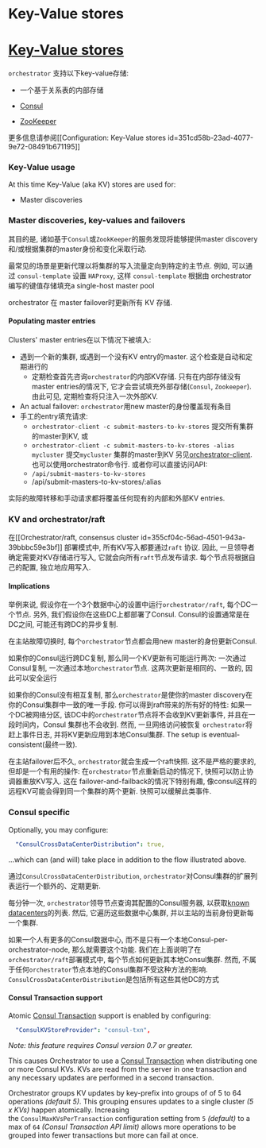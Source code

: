 # Key-Value stores
# [Key-Value stores](https://github.com/openark/orchestrator/blob/master/docs/kv.md)
`orchestrator` 支持以下key-value存储:

* 一个基于关系表的内部存储

* [Consul](https://github.com/hashicorp/consul)
* [ZooKeeper](https://zookeeper.apache.org/)

更多信息请参阅[[Configuration: Key-Value stores id=351cd58b-23ad-4077-9e72-08491b671195]] 

### Key-Value usage
At this time Key-Value (aka KV) stores are used for:

* Master discoveries

### Master discoveries, key-values and failovers
其目的是, 诸如基于`Consul`或`ZookKeeper`的服务发现将能够提供master discovery和/或根据集群的master身份和变化采取行动.

最常见的场景是更新代理以将集群的写入流量定向到特定的主节点. 例如, 可以通过 `consul-template` 设置 `HAProxy`, 这样 `consul-template` 根据由 orchestrator 编写的键值存储填充a single-host master pool

orchestrator 在 master failover时更新所有 KV 存储.

#### Populating master entries
Clusters' master entries在以下情况下被填入:

* 遇到一个新的集群, 或遇到一个没有KV entry的master. 这个检查是自动和定期进行的
   * 定期检查首先咨询`orchestrator`的内部KV存储. 只有在内部存储没有master entries的情况下, 它才会尝试填充外部存储(`Consul`, `Zookeeper`). 由此可见, 定期检查将只注入一次外部KV.
* An actual failover: `orchestrator`用new master的身份覆盖现有条目
* 手工的entry填充请求:
   * `orchestrator-client -c submit-masters-to-kv-stores` 提交所有集群的master到KV, 或
   * `orchestrator-client -c submit-masters-to-kv-stores -alias mycluster` 提交`mycluster` 集群的master到KV
另见[orchestrator-client](Use/orchestrator-client.md). 也可以使用orchestrator命令行.
或者你可以直接访问API:
   * `/api/submit-masters-to-kv-stores` 
   * /api/submit-masters-to-kv-stores/:alias

实际的故障转移和手动请求都将覆盖任何现有的内部和外部KV entries.

### KV and orchestrator/raft
在[[Orchestrator/raft, consensus cluster id=355cf04c-56ad-4501-943a-39bbbc59e3bf]] 部署模式中, 所有KV写入都要通过`raft` 协议. 因此, 一旦领导者确定需要对KV存储进行写入, 它就会向所有`raft`节点发布请求. 每个节点将根据自己的配置, 独立地应用写入.

#### Implications
举例来说, 假设你在一个3个数据中心的设置中运行`orchestrator/raft`, 每个DC一个节点. 另外, 我们假设你在这些DC上都部署了Consul. Consul的设置通常是在DC之间, 可能还有跨DC的异步复制.

在主站故障切换时, 每个`orchestrator`节点都会用new master的身份更新Consul.

如果你的Consul运行跨DC复制, 那么同一个KV更新有可能运行两次: 一次通过Consul复制, 一次通过本地`orchestrator`节点. 这两次更新是相同的、一致的, 因此可以安全运行

如果你的Consul没有相互复制, 那么`orchestrator`是使你的master discovery在你的Consul集群中一致的唯一手段. 你可以得到raft带来的所有好的特性: 如果一个DC被网络分区, 该DC中的`orchestrator`节点将不会收到KV更新事件, 并且在一段时间内，Consul 集群也不会收到. 然而, 一旦网络访问被恢复 `orchestrator`将赶上事件日志, 并将KV更新应用到本地Consul集群. The setup is eventual-consistent(最终一致).

在主站failover后不久, `orchestrator`就会生成一个raft快照. 这不是严格的要求的, 但却是一个有用的操作: 在`orchestrator`节点重新启动的情况下, 快照可以防止协调器重放KV写入. 这在 failover-and-failback的情况下特别有趣, 像consul这样的远程KV可能会得到同一个集群的两个更新. 快照可以缓解此类事件.

### Consul specific
Optionally, you may configure:

```yaml
  "ConsulCrossDataCenterDistribution": true,
```
...which can (and will) take place in addition to the flow illustrated above.

通过`ConsulCrossDataCenterDistribution`, `orchestrator`对Consul集群的扩展列表运行一个额外的、定期更新.

每分钟一次, `orchestrator`领导节点查询其配置的Consul服务器, 以获取[known datacenters](https://www.consul.io/api/catalog.html#list-datacenters)的列表. 然后, 它遍历这些数据中心集群, 并以主站的当前身份更新每一个集群.

如果一个人有更多的Consul数据中心, 而不是只有一个本地Consul-per-orchestrator-node, 那么就需要这个功能. 我们在上面说明了在`orchestrator/raft`部署模式中, 每个节点如何更新其本地Consul集群. 然而, 不属于任何`orchestrator`节点本地的Consul集群不受这种方法的影响. `ConsulCrossDataCenterDistribution`是包括所有这些其他DC的方式

#### Consul Transaction support
Atomic [Consul Transaction](https://www.consul.io/api-docs/txn) support is enabled by configuring:

```yaml
  "ConsulKVStoreProvider": "consul-txn",
```
*Note: this feature requires Consul version 0.7 or greater.*

This causes Orchestrator to use a [Consul Transaction](https://www.consul.io/api-docs/txn) when distributing one or more Consul KVs. KVs are read from the server in one transaction and any necessary updates are performed in a second transaction.

Orchestrator groups KV updates by key-prefix into groups of of 5 to 64 operations *(default 5)*. This grouping ensures updates to a single cluster *(5 x KVs)* happen atomically. Increasing the `ConsulMaxKVsPerTransaction` configuration setting from `5` *(default)* to a max of `64` *(Consul Transaction API limit)* allows more operations to be grouped into fewer transactions but more can fail at once.



